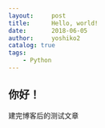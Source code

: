 ```yaml
---
layout:     post
title:      Hello, world!
date:       2018-06-05
author:     yoshiko2
catalog: true
tags:
    - Python
---
```


## 你好！
建完博客后的测试文章
